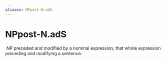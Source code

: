 ```yaml
---
aliases: NPpost-N.adS
---
```

# NPpost-N.adS

 NP preceded and modified by a nominal expression, that whole expression preceding and modifying a sentence.
